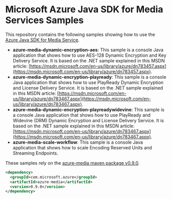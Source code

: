 # Microsoft Azure Java SDK for Media Services Samples
This repository contains the following samples showing how to use the [Azure Java SDK for Media Service](https://github.com/Azure/azure-sdk-for-java/tree/master/services/azure-media).

* **azure-media-dynamic-encryption-aes**: This sample is a console Java application that shows how to use AES-128 Dynamic Encryption and Key Delivery Service. It is based on the .NET sample explained in this MSDN article: [https://msdn.microsoft.com/en-us/library/azure/dn783457.aspx](https://msdn.microsoft.com/en-us/library/azure/dn783457.aspx).
* **azure-media-dynamic-encryption-playready**: This sample is a console Java application that shows how to use PlayReady Dynamic Encryption and License Delivery Service. It is based on the .NET sample explained in this MSDN article: [https://msdn.microsoft.com/en-us/library/azure/dn783467.aspx](https://msdn.microsoft.com/en-us/library/azure/dn783467.aspx).
* **azure-media-dynamic-encryption-playreadywidevine**: This sample is a console Java application that shows how to use PlayReady and Widevine (DRM) Dynamic Encryption and License Delivery Service. It is based on the .NET sample explained in this MSDN article: [https://msdn.microsoft.com/en-us/library/azure/dn783467.aspx](https://msdn.microsoft.com/en-us/library/azure/dn783467.aspx).
* **azure-media-scale-workflow**: This sample is a console Java application that shows how to scale Encoding Reserved Units and Streaming Endpoints.

These samples rely on the [azure-media maven package v0.9.0](http://mvnrepository.com/artifact/com.microsoft.azure/azure-media/0.9.0).

```xml
<dependency>
  <groupId>com.microsoft.azure</groupId>
  <artifactId>azure-media</artifactId>
  <version>0.9.0</version>
</dependency>
```
